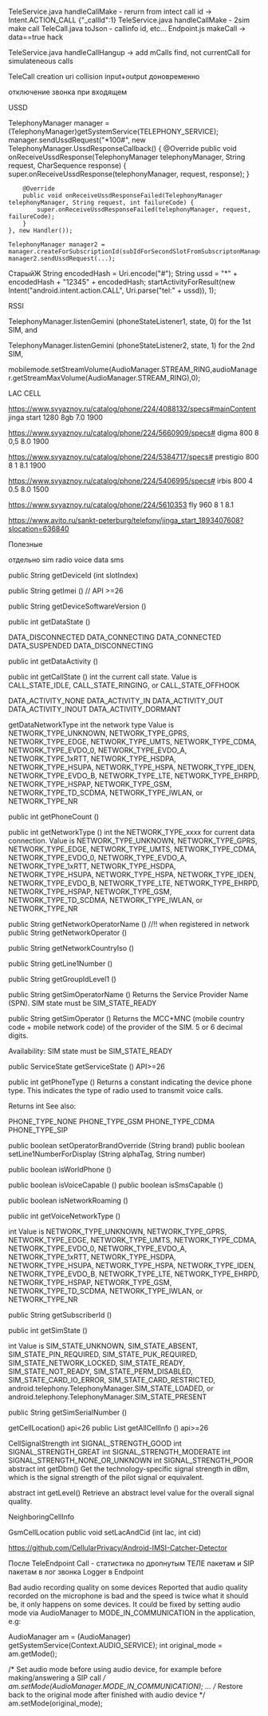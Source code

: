 TeleService.java  handleCallMake - rerurn from intect call id -> Intent.ACTION_CALL {\"_callId":1} 
TeleService.java  handleCallMake - 2sim make call
TeleCall.java  toJson - callinfo id, etc...
Endpoint.js makeCall -> data==true hack


TeleService.java handleCallHangup -> add mCalls find, not currentCall for simulateneous calls

TeleCall creation uri collision input+output доновременно

отключение звонка при входящем


USSD

   TelephonyManager manager = (TelephonyManager)getSystemService(TELEPHONY_SERVICE);
    manager.sendUssdRequest("*100#", new TelephonyManager.UssdResponseCallback() {
        @Override
        public void onReceiveUssdResponse(TelephonyManager telephonyManager, String request, CharSequence response) {
            super.onReceiveUssdResponse(telephonyManager, request, response);
        }

        @Override
        public void onReceiveUssdResponseFailed(TelephonyManager telephonyManager, String request, int failureCode) {
            super.onReceiveUssdResponseFailed(telephonyManager, request, failureCode);
        }
    }, new Handler());

    TelephonyManager manager2 = manager.createForSubscriptionId(subIdForSecondSlotFromSubscriptonManager);
    manager2.sendUssdRequest(...);



СтарыйЖ
    String encodedHash = Uri.encode("#");
String ussd = "*" + encodedHash + "12345" + encodedHash;
startActivityForResult(new Intent("android.intent.action.CALL", Uri.parse("tel:" + ussd)), 1);


RSSI

TelephonyManager.listenGemini (phoneStateListener1, state, 0) for the 1st SIM, and

TelephonyManager.listenGemini (phoneStateListener2, state, 1) for the 2nd SIM,


mobilemode.setStreamVolume(AudioManager.STREAM_RING,audioManager.getStreamMaxVolume(AudioManager.STREAM_RING),0);

LAC CELL

https://www.svyaznoy.ru/catalog/phone/224/4088132/specs#mainContent jinga start 1280 8gb 7.0 1900

https://www.svyaznoy.ru/catalog/phone/224/5660909/specs# digma 800 8 0,5 8.0 1900

https://www.svyaznoy.ru/catalog/phone/224/5384717/specs# prestigio 800 8 1 8.1 1900

https://www.svyaznoy.ru/catalog/phone/224/5406995/specs# irbis 800 4 0.5 8.0 1500

https://www.svyaznoy.ru/catalog/phone/224/5610353 fly 960  8 1 8.1


https://www.avito.ru/sankt-peterburg/telefony/jinga_start_1893407608?slocation=636840

Полезные 

отдельно 
sim
radio
 voice data sms

public String getDeviceId (int slotIndex)

public String getImei () // API >=26

public String getDeviceSoftwareVersion ()


public int getDataState ()

DATA_DISCONNECTED
DATA_CONNECTING
DATA_CONNECTED
DATA_SUSPENDED
DATA_DISCONNECTING

public int getDataActivity ()

public int getCallState ()
int	the current call state. Value is CALL_STATE_IDLE, CALL_STATE_RINGING, or CALL_STATE_OFFHOOK




DATA_ACTIVITY_NONE
DATA_ACTIVITY_IN
DATA_ACTIVITY_OUT
DATA_ACTIVITY_INOUT
DATA_ACTIVITY_DORMANT


getDataNetworkType
int	the network type Value is NETWORK_TYPE_UNKNOWN, NETWORK_TYPE_GPRS, NETWORK_TYPE_EDGE, NETWORK_TYPE_UMTS, NETWORK_TYPE_CDMA, NETWORK_TYPE_EVDO_0, NETWORK_TYPE_EVDO_A, NETWORK_TYPE_1xRTT, NETWORK_TYPE_HSDPA, NETWORK_TYPE_HSUPA, NETWORK_TYPE_HSPA, NETWORK_TYPE_IDEN, NETWORK_TYPE_EVDO_B, NETWORK_TYPE_LTE, NETWORK_TYPE_EHRPD, NETWORK_TYPE_HSPAP, NETWORK_TYPE_GSM, NETWORK_TYPE_TD_SCDMA, NETWORK_TYPE_IWLAN, or NETWORK_TYPE_NR



public int getPhoneCount ()


public int getNetworkType ()
int	the NETWORK_TYPE_xxxx for current data connection. Value is NETWORK_TYPE_UNKNOWN, NETWORK_TYPE_GPRS, NETWORK_TYPE_EDGE, NETWORK_TYPE_UMTS, NETWORK_TYPE_CDMA, NETWORK_TYPE_EVDO_0, NETWORK_TYPE_EVDO_A, NETWORK_TYPE_1xRTT, NETWORK_TYPE_HSDPA, NETWORK_TYPE_HSUPA, NETWORK_TYPE_HSPA, NETWORK_TYPE_IDEN, NETWORK_TYPE_EVDO_B, NETWORK_TYPE_LTE, NETWORK_TYPE_EHRPD, NETWORK_TYPE_HSPAP, NETWORK_TYPE_GSM, NETWORK_TYPE_TD_SCDMA, NETWORK_TYPE_IWLAN, or NETWORK_TYPE_NR

public String getNetworkOperatorName ()  //!! when registered in network
public String getNetworkOperator ()

public String getNetworkCountryIso ()

public String getLine1Number ()

public String getGroupIdLevel1 ()


public String getSimOperatorName ()
Returns the Service Provider Name (SPN).
SIM state must be SIM_STATE_READY

public String getSimOperator ()
Returns the MCC+MNC (mobile country code + mobile network code) of the provider of the SIM. 5 or 6 decimal digits.

Availability: SIM state must be SIM_STATE_READY


public ServiceState getServiceState () API>=26


public int getPhoneType ()
Returns a constant indicating the device phone type. This indicates the type of radio used to transmit voice calls.

Returns
int	
See also:

PHONE_TYPE_NONE
PHONE_TYPE_GSM
PHONE_TYPE_CDMA
PHONE_TYPE_SIP




public boolean setOperatorBrandOverride (String brand)
public boolean setLine1NumberForDisplay (String alphaTag, 
                String number)

public boolean isWorldPhone ()

public boolean isVoiceCapable ()
public boolean isSmsCapable ()

public boolean isNetworkRoaming ()

public int getVoiceNetworkType ()

int	Value is NETWORK_TYPE_UNKNOWN, NETWORK_TYPE_GPRS, NETWORK_TYPE_EDGE, NETWORK_TYPE_UMTS, NETWORK_TYPE_CDMA, NETWORK_TYPE_EVDO_0, NETWORK_TYPE_EVDO_A, NETWORK_TYPE_1xRTT, NETWORK_TYPE_HSDPA, NETWORK_TYPE_HSUPA, NETWORK_TYPE_HSPA, NETWORK_TYPE_IDEN, NETWORK_TYPE_EVDO_B, NETWORK_TYPE_LTE, NETWORK_TYPE_EHRPD, NETWORK_TYPE_HSPAP, NETWORK_TYPE_GSM, NETWORK_TYPE_TD_SCDMA, NETWORK_TYPE_IWLAN, or NETWORK_TYPE_NR

public String getSubscriberId ()

public int getSimState ()

int	Value is SIM_STATE_UNKNOWN, SIM_STATE_ABSENT, SIM_STATE_PIN_REQUIRED, SIM_STATE_PUK_REQUIRED, SIM_STATE_NETWORK_LOCKED, SIM_STATE_READY, SIM_STATE_NOT_READY, SIM_STATE_PERM_DISABLED, SIM_STATE_CARD_IO_ERROR, SIM_STATE_CARD_RESTRICTED, android.telephony.TelephonyManager.SIM_STATE_LOADED, or android.telephony.TelephonyManager.SIM_STATE_PRESENT


public String getSimSerialNumber ()







getCellLocation() api<26
public List<CellInfo> getAllCellInfo () api>=26


CellSignalStrength
int	SIGNAL_STRENGTH_GOOD
int	SIGNAL_STRENGTH_GREAT
int	SIGNAL_STRENGTH_MODERATE
int	SIGNAL_STRENGTH_NONE_OR_UNKNOWN
int	SIGNAL_STRENGTH_POOR
abstract int	getDbm()
Get the technology-specific signal strength in dBm, which is the signal strength of the pilot signal or equivalent.

abstract int	getLevel()
Retrieve an abstract level value for the overall signal quality.


NeighboringCellInfo



GsmCellLocation
public void setLacAndCid (int lac, 
                int cid)




https://github.com/CellularPrivacy/Android-IMSI-Catcher-Detector



После TeleEndpoint Call - статистика по дропнутым ТЕЛЕ пакетам и SIP пакетам в лог звонка
Logger в Endpoint



Bad audio recording quality on some devices
Reported that audio quality recorded on the microphone is bad and the speed is twice what it should be, it only happens on some devices. It could be fixed by setting audio mode via AudioManager to MODE_IN_COMMUNICATION in the application, e.g:

AudioManager am = (AudioManager) getSystemService(Context.AUDIO_SERVICE);
int original_mode = am.getMode();

/* Set audio mode before using audio device, for example before making/answering a SIP call */
am.setMode(AudioManager.MODE_IN_COMMUNICATION);
...
/* Restore back to the original mode after finished with audio device */
am.setMode(original_mode);